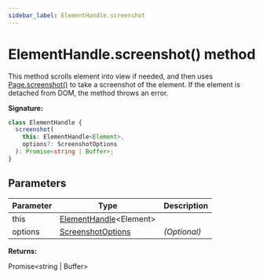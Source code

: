 ```yaml
---
sidebar_label: ElementHandle.screenshot
---
```


# ElementHandle.screenshot() method

This method scrolls element into view if needed, and then uses
[Page.screenshot()](./puppeteer.page.screenshot.md) to take a screenshot of the
element. If the element is detached from DOM, the method throws an error.

**Signature:**

```typescript
class ElementHandle {
  screenshot(
    this: ElementHandle<Element>,
    options?: ScreenshotOptions
  ): Promise<string | Buffer>;
}
```

## Parameters

| Parameter | Type                                                         | Description       |
| --------- | ------------------------------------------------------------ | ----------------- |
| this      | [ElementHandle](./puppeteer.elementhandle.md)&lt;Element&gt; |                   |
| options   | [ScreenshotOptions](./puppeteer.screenshotoptions.md)        | <i>(Optional)</i> |

**Returns:**

Promise&lt;string \| Buffer&gt;
